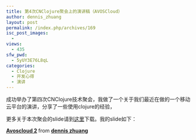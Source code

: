 ```yaml
---
title: 第4次CNClojure聚会上的演讲稿（AVOSCloud）
author: dennis_zhuang
layout: post
permalink: /index.php/archives/169
isc_post_images:
  - 
views:
  - 435
sfw_pwd:
  - 5yUY3E76L8qL
categories:
  - Clojure
  - 开发心得
  - 演讲
---
```

<div id="post-entry-excerpt-169" class="entry-part">
  <p>
    成功举办了第四次CNClojure技术聚会，我做了一个关于我们最近在做的一个移动云平台的演讲，分享了一些使用clojure的经验，
  </p>
  
  <p>
    更多关于本次聚会的slide请到<a href="https://github.com/cnlojure/cn-clojure-meetup">这里</a>下载。我的slide如下：
  </p>
  
  <p>
  </p>
  
  <div style="margin-bottom:5px">
    <strong> <a href="http://www.slideshare.net/killme2008/avoscloud-2" title="Avoscloud 2" target="_blank">Avoscloud 2</a> </strong> from <strong><a href="http://www.slideshare.net/killme2008" target="_blank">dennis zhuang</a></strong>
  </div>
</div>

<div id="post-footer-169" class="post-footer clear">
</div>